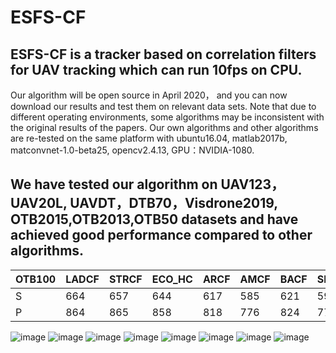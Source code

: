 # ESFS-CF

## ESFS-CF  is a tracker based on correlation filters for UAV tracking which can run 10fps on CPU.

Our algorithm will be open source in April 2020， and you can now download our results and test them on relevant data sets. Note that due to different operating environments, some algorithms may be inconsistent with the original results of the papers. Our own algorithms and other algorithms are re-tested on the same platform with ubuntu16.04, matlab2017b, matconvnet-1.0-beta25, opencv2.4.13,  GPU：NVIDIA-1080.

## We have tested our algorithm on UAV123，UAV20L, UAVDT，DTB70，Visdrone2019, OTB2015,OTB2013,OTB50 datasets and have achieved good performance compared to other algorithms.


| OTB100 | LADCF | STRCF | ECO_HC | ARCF | AMCF | BACF | SRDCF | DSST | SAMF | KCF  | OURS |
| ------ | ----- | ----- | ------ | ---- | ---- | ---- | ----- | ---- | ---- | ---- | ---- |
| S      | 664   | 657   | 644    | 617  | 585  | 621  | 591   | 518  | 555  | 477  | 675  |
| P      | 864   | 865   | 858    | 818  | 776  | 824  | 776   | 689  | 754  | 696  | 875  |

![image](https://github.com/xiaogeaihighying/ESFS-CF/blob/master/picture/p-uav123.png)
![image](https://github.com/xiaogeaihighying/ESFS-CF/blob/master/picture/s-uav123.png)
![image](https://github.com/xiaogeaihighying/ESFS-CF/blob/master/picture/p-UAVDT.png)
![image](https://github.com/xiaogeaihighying/ESFS-CF/blob/master/picture/s-UAVDT.png)
![image](https://github.com/xiaogeaihighying/ESFS-CF/blob/master/picture/p-DTB70.png)
![image](https://github.com/xiaogeaihighying/ESFS-CF/blob/master/picture/s-DTB70.png)
![image](https://github.com/xiaogeaihighying/ESFS-CF/blob/master/picture/p-visdrone2019.png)
![image](https://github.com/xiaogeaihighying/ESFS-CF/blob/master/picture/s-visdrone2019.png)

